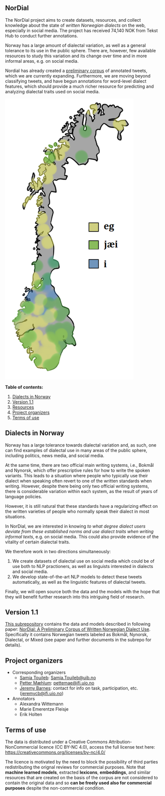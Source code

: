 ## NorDial

The NorDial project aims to create datasets, resources, and collect knowledge about the state of *written Norwegian dialects* on the web, especially in social media. The project has received 74,140 NOK from Tekst Hub to conduct further annotations.

Norway has a large amount of dialectal variation, as well as a general tolerance to its use in the public sphere. There are, however, few available resources to study this variation and its change over time and in more informal areas, e.g. on social media.

Nordial has already created a [preliminary corpus](./v1.1) of annotated tweets, which we are currently expanding. Furthermore, we are moving beyond classifying tweets, and have begun annotations for word-level dialect features, which should provide a much richer resource for predicting and analyzing dialectal traits used on social media.

![map of norway with first-person pronouns](./figures/norgeskart.png)

**Table of contents:**

1. [Dialects in Norway](#dialects-in-norway)
2. [Version 1.1](#version-1.1)
3. [Resources](#resources)
4. [Project organizers](#project-organizers)
5. [Terms of use](#terms-of-use)

## Dialects in Norway

Norway has a large tolerance towards dialectal variation and, as such, one can find examples of dialectal use in many areas of the public sphere, including politics, news media, and social media.

At the same time, there are two official main writing systems, i.e., Bokmål and Nynorsk, which offer prescriptive rules for how to write the spoken variants. This leads to a situation where people who typically use their dialect when speaking often revert to one of the written standards when writing. However, despite there being only two official writing systems, there is considerable variation within each system, as the result of years of language policies.

However, it is still natural that these standards have a regularizing effect on the written varieties of people who normally speak their dialect in most situations.

In NorDial, we are interested in knowing *to what degree dialect users deviate
from these established norms and use dialect traits when writing informal texts*, e.g. on social media. This could also provide evidence of the vitality of
certain dialectal traits.

We therefore work in two directions simultaneously:
1.  We create datasets of dialectal use on social media which could be of use both to NLP practioners, as well as linguists interested in dialects and social media.
2. We develop state-of-the-art NLP models to detect these tweets automatically, as well as the linguistic features of dialectal tweets.

Finally, we will open source both the data and the models with the hope that they will benefit further research into this intriguing field of research.


## Version 1.1

[This subrepository](./v1.1) contains the data and models described in following paper: [NorDial: A Preliminary Corpus of Written Norwegian Dialect Use](https://aclanthology.org/2021.nodalida-main.51/). Specifically it contains Norwegian tweets labeled as Bokmål, Nynorsk, Dialectal, or Mixed (see paper and further documents in the subrepo for details).


## Project organizers

* Corresponding organizers
    * [Samia Touileb](https://mediafutures.no/2021/01/20/postdoc-samia-touileb/): <Samia.Touileb@uib.no>
    * [Petter Mæhlum](https://www.mn.uio.no/ifi/personer/vit/pettemae/index.html): <pettemae@ifi.uio.no>
    * [Jeremy Barnes](https://jerbarnes.github.io/): contact for info on task, participation, etc. (<jeremycb@ifi.uio.no>)
* Annotators
   * Alexandra Wittemann
   * Marie Emerentze Fleisje
   * Erik Holten

## Terms of use
The data is distributed under a Creative Commons Attribution-NonCommercial licence (CC BY-NC 4.0), access the full license text here: https://creativecommons.org/licenses/by-nc/4.0/

The licence is motivated by the need to block the possibility of third parties redistributing the orignal reviews for commercial purposes. Note that **machine learned models**, extracted **lexicons**, **embeddings**, and similar resources that are created on the basis of the corpus are not considered to contain the original data and so **can be freely used also for commercial purposes** despite the non-commercial condition.
